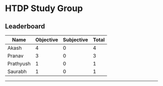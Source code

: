  HTDP Study Group
=================

 Leaderboard
------------------------------------------------
| Name        | Objective | Subjective | Total |
| ----------- | --------- | ---------- | ----- |
| Akash       |         4 |          0 |     4 |
| Pranav      |         3 |          0 |     3 |
| Prathyush   |         1 |          0 |     1 |
| Saurabh     |         1 |          0 |     1 |
------------------------------------------------

